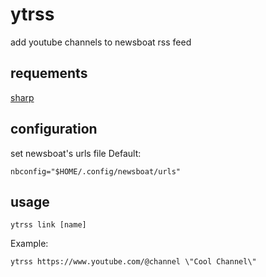 # ytrss
add youtube channels to newsboat rss feed

## requements
[sharp](ihttps://github.com/pystardust/shup)

## configuration

set newsboat's urls file 
Default:

```
nbconfig="$HOME/.config/newsboat/urls"
``````

## usage

```
ytrss link [name]
```

Example:

```
ytrss https://www.youtube.com/@channel \"Cool Channel\"
```
